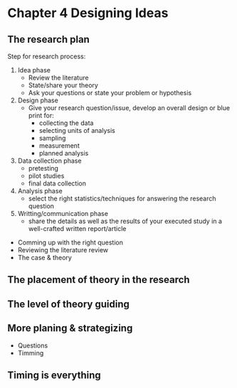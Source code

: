 # Chapter 4 Designing Ideas
## The research plan
Step for research process:
1. Idea phase
   - Review the literature
   - State/share your theory
   - Ask your questions or state your problem or hypothesis
2. Design phase
   - Give your research question/issue, develop an overall design or blue print for:
     - collecting the data
     - selecting units of analysis
     - sampling
     - measurement
     - planned analysis
3. Data collection phase
    - pretesting
    - pilot studies
    - final data collection
4. Analysis phase
   - select the right statistics/techniques for answering the research question
5. Writting/communication phase
   - share the details as well as the results of your executed study in a well-crafted written report/article
- Comming up with the right question
- Reviewing the literature review
- The case & theory
## The placement of theory in the research
## The level of theory guiding
## More planing & strategizing
- Questions
- Timming
## Timing is everything

